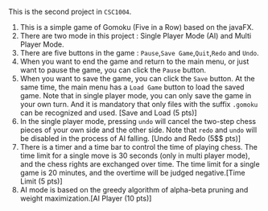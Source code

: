This is the second project in $\texttt{CSC1004}$.

1. This is a simple game of Gomoku (Five in a Row) based on the javaFX.
2. There are two mode in this project : Single Player Mode (AI) and Multi Player Mode.
3. There are five buttons in the game : `Pause`,`Save Game`,`Quit`,`Redo` and `Undo`.
4. When you want to end the game and return to the main menu, or just want to pause the game, you can click the `Pause` button. 
5. When you want to save the game, you can click the `Save` button. At the same time, the main menu has a `Load Game` button to load the saved game. Note that in single player mode, you can only save the game in your own turn. And it is mandatory that only files with the suffix `.gomoku` can be recognized and used. [Save and Load ($5$ pts)]
6. In the single player mode, pressing `undo` will cancel the two-step chess pieces of your own side and the other side. Note that `redo` and `undo` will be disabled in the process of AI falling. [Undo and Redo (5$$ pts)]
7. There is a timer and a time bar to control the time of playing chess. The time limit for a single move is $30$ seconds (only in multi player mode), and the chess rights are exchanged over time. The time limit for a single game is $20$ minutes, and the overtime will be judged negative.[Time Limit ($5$ pts)]
8. AI mode is based on the greedy algorithm of alpha-beta pruning and weight maximization.[AI Player ($10$ pts)]